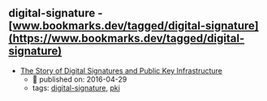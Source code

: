 digital-signature - [www.bookmarks.dev/tagged/digital-signature](https://www.bookmarks.dev/tagged/digital-signature) 
---
* [The Story of Digital Signatures and Public Key Infrastructure](https://www.youtube.com/watch?t=1s&v=G7hs-3R86M0)
    * :calendar: published on: 2016-04-29
    * tags: [digital-signature](../tags/digital-signature.md), [pki](../tags/pki.md)
